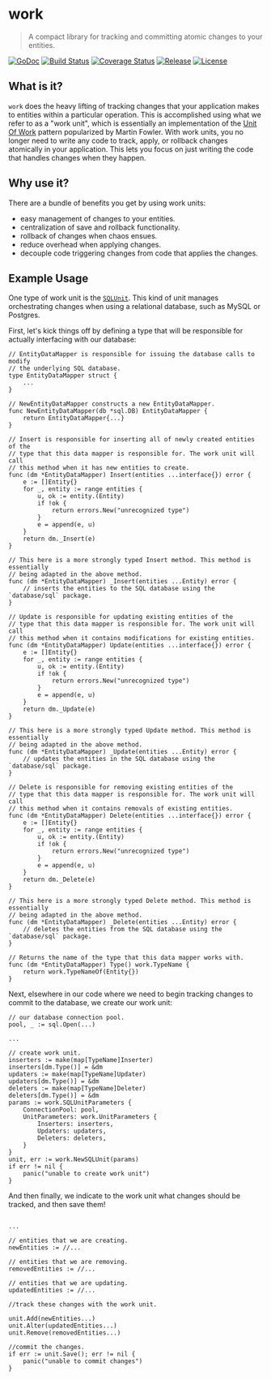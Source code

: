# work
> A compact library for tracking and committing atomic changes to your entities.

[![GoDoc][doc-img]][doc] [![Build Status][ci-img]][ci] [![Coverage Status][coverage-img]][coverage] [![Release][release-img]][release] [![License][license-img]][license]

## What is it?

`work` does the heavy lifting of tracking changes that your application makes to entities within
a particular operation. This is accomplished using what we refer to as a "work unit", which is essentially
an implementation of the [Unit Of Work](https://martinfowler.com/eaaCatalog/unitOfWork.html) pattern popularized by Martin Fowler.
With work units, you no longer need to write any code to track, apply, or rollback changes atomically in your application.
This lets you focus on just writing the code that handles changes when they happen.

## Why use it?

There are a bundle of benefits you get by using work units:

- easy management of changes to your entities.
- centralization of save and rollback functionality.
- rollback of changes when chaos ensues.
- reduce overhead when applying changes.
- decouple code triggering changes from code that applies the changes.

## Example Usage

One type of work unit is the [`SQLUnit`](https://github.com/freerware/work/blob/master/sql_unit.go). This kind of unit manages orchestrating
changes when using a relational database, such as MySQL or Postgres. 

First, let's kick things off by defining a type that will be responsible for actually 
interfacing with our database:

```golang
// EntityDataMapper is responsible for issuing the database calls to modify
// the underlying SQL database. 
type EntityDataMapper struct {
	...
}

// NewEntityDataMapper constructs a new EntityDataMapper.
func NewEntityDataMapper(db *sql.DB) EntityDataMapper {
	return EntityDataMapper{...}
}

// Insert is responsible for inserting all of newly created entities of the
// type that this data mapper is responsible for. The work unit will call
// this method when it has new entities to create.
func (dm *EntityDataMapper) Insert(entities ...interface{}) error {
	e := []Entity{}
	for _, entity := range entities {
		u, ok := entity.(Entity)
		if !ok {
			return errors.New("unrecognized type")
		}
		e = append(e, u)
	}
	return dm._Insert(e)
}

// This here is a more strongly typed Insert method. This method is essentially
// being adapted in the above method.
func (dm *EntityDataMapper) _Insert(entities ...Entity) error {
	// inserts the entities to the SQL database using the `database/sql` package.
}

// Update is responsible for updating existing entities of the
// type that this data mapper is responsible for. The work unit will call
// this method when it contains modifications for existing entities.
func (dm *EntityDataMapper) Update(entities ...interface{}) error {
	e := []Entity{}
	for _, entity := range entities {
		u, ok := entity.(Entity)
		if !ok {
			return errors.New("unrecognized type")
		}
		e = append(e, u)
	}
	return dm._Update(e)
}

// This here is a more strongly typed Update method. This method is essentially
// being adapted in the above method.
func (dm *EntityDataMapper) _Update(entities ...Entity) error {
	// updates the entities in the SQL database using the `database/sql` package.
}

// Delete is responsible for removing existing entities of the
// type that this data mapper is responsible for. The work unit will call
// this method when it contains removals of existing entities.
func (dm *EntityDataMapper) Delete(entities ...interface{}) error {
	e := []Entity{}
	for _, entity := range entities {
		u, ok := entity.(Entity)
		if !ok {
			return errors.New("unrecognized type")
		}
		e = append(e, u)
	}
	return dm._Delete(e)
}

// This here is a more strongly typed Delete method. This method is essentially
// being adapted in the above method.
func (dm *EntityDataMapper) _Delete(entities ...Entity) error {
	// deletes the entities from the SQL database using the `database/sql` package.
}

// Returns the name of the type that this data mapper works with.
func (dm *EntityDataMapper) Type() work.TypeName {
	return work.TypeNameOf(Entity{})
}
```

Next, elsewhere in our code where we need to begin tracking changes to commit to the database, we
create our work unit:

```golang
// our database connection pool.
pool, _ := sql.Open(...)

...

// create work unit.
inserters := make(map[TypeName]Inserter)
inserters[dm.Type()] = &dm
updaters := make(map[TypeName]Updater)
updaters[dm.Type()] = &dm
deleters := make(map[TypeName]Deleter)
deleters[dm.Type()] = &dm
params := work.SQLUnitParameters {
	ConnectionPool: pool,
	UnitParameters: work.UnitParameters {
		Inserters: inserters,
		Updaters: updaters,
		Deleters: deleters,
	}
}
unit, err := work.NewSQLUnit(params)
if err != nil {
	panic("unable to create work unit")
}
```

And then finally, we indicate to the work unit what changes should be tracked, and then save them!

```golang

...

// entities that we are creating.
newEntities := //...

// entities that we are removing.
removedEntities := //...

// entities that we are updating.
updatedEntities := //...

//track these changes with the work unit.

unit.Add(newEntities...)
unit.Alter(updatedEntities...)
unit.Remove(removedEntities...)

//commit the changes.
if err := unit.Save(); err != nil {
	panic("unable to commit changes")
}
```

[doc-img]: https://godoc.org/github.com/freerware/work?status.svg
[doc]: https://godoc.org/github.com/freerware/work
[ci-img]: https://travis-ci.org/freerware/work.svg?branch=master
[ci]: https://travis-ci.org/freerware/work
[coverage-img]: https://coveralls.io/repos/github/freerware/work/badge.svg?branch=master
[coverage]: https://coveralls.io/github/freerware/work?branch=master
[license]: https://opensource.org/licenses/Apache-2.0
[license-img]: https://img.shields.io/badge/License-Apache%202.0-blue.svg
[release]: https://github.com/freerware/work/releases
[release-img]: https://img.shields.io/github/tag/freerware/work.svg?label=version
